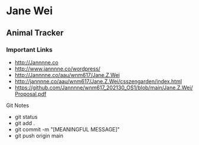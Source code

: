 # Jane Wei

## Animal Tracker

### Important Links

- http://Jannnne.co
- http://www.jannnne.co/wordpress/
- http://Jannnne.co/aau/wnm617/Jane.Z.Wei
- http://jannnne.co/aau/wnm617/Jane.Z.Wei/csszengarden/index.html
- https://github.com/Jannnne/wnm617_202130_OS1/blob/main/Jane.Z.Wei/Proposal.pdf


Git Notes
- git status
- git add .
- git commit -m "[MEANINGFUL MESSAGE]"
- git push origin main